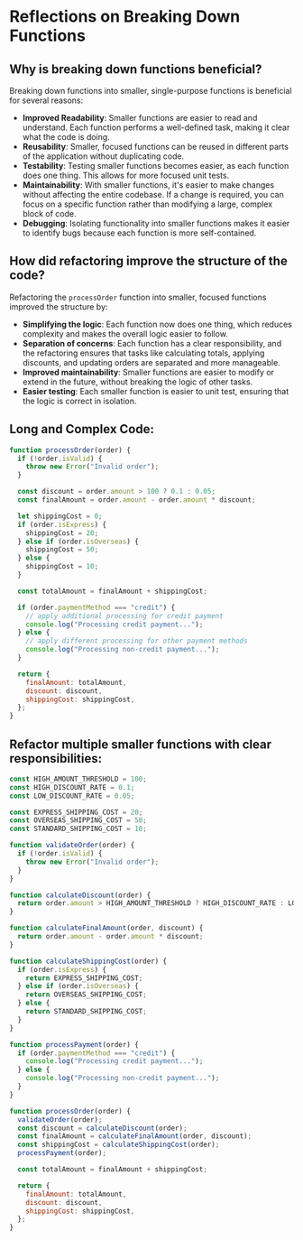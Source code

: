 # Reflections on Breaking Down Functions

## Why is breaking down functions beneficial?

Breaking down functions into smaller, single-purpose functions is beneficial for several reasons:

- **Improved Readability**: Smaller functions are easier to read and understand. Each function performs a well-defined task, making it clear what the code is doing.
- **Reusability**: Smaller, focused functions can be reused in different parts of the application without duplicating code.
- **Testability**: Testing smaller functions becomes easier, as each function does one thing. This allows for more focused unit tests.
- **Maintainability**: With smaller functions, it's easier to make changes without affecting the entire codebase. If a change is required, you can focus on a specific function rather than modifying a large, complex block of code.
- **Debugging**: Isolating functionality into smaller functions makes it easier to identify bugs because each function is more self-contained.

## How did refactoring improve the structure of the code?

Refactoring the `processOrder` function into smaller, focused functions improved the structure by:

- **Simplifying the logic**: Each function now does one thing, which reduces complexity and makes the overall logic easier to follow.
- **Separation of concerns**: Each function has a clear responsibility, and the refactoring ensures that tasks like calculating totals, applying discounts, and updating orders are separated and more manageable.
- **Improved maintainability**: Smaller functions are easier to modify or extend in the future, without breaking the logic of other tasks.
- **Easier testing**: Each smaller function is easier to unit test, ensuring that the logic is correct in isolation.

## Long and Complex Code:

```javascript
function processOrder(order) {
  if (!order.isValid) {
    throw new Error("Invalid order");
  }

  const discount = order.amount > 100 ? 0.1 : 0.05;
  const finalAmount = order.amount - order.amount * discount;

  let shippingCost = 0;
  if (order.isExpress) {
    shippingCost = 20;
  } else if (order.isOverseas) {
    shippingCost = 50;
  } else {
    shippingCost = 10;
  }

  const totalAmount = finalAmount + shippingCost;

  if (order.paymentMethod === "credit") {
    // apply additional processing for credit payment
    console.log("Processing credit payment...");
  } else {
    // apply different processing for other payment methods
    console.log("Processing non-credit payment...");
  }

  return {
    finalAmount: totalAmount,
    discount: discount,
    shippingCost: shippingCost,
  };
}
```

## Refactor multiple smaller functions with clear responsibilities:

```javascript
const HIGH_AMOUNT_THRESHOLD = 100;
const HIGH_DISCOUNT_RATE = 0.1;
const LOW_DISCOUNT_RATE = 0.05;

const EXPRESS_SHIPPING_COST = 20;
const OVERSEAS_SHIPPING_COST = 50;
const STANDARD_SHIPPING_COST = 10;

function validateOrder(order) {
  if (!order.isValid) {
    throw new Error("Invalid order");
  }
}

function calculateDiscount(order) {
  return order.amount > HIGH_AMOUNT_THRESHOLD ? HIGH_DISCOUNT_RATE : LOW_DISCOUNT_RATE;
}

function calculateFinalAmount(order, discount) {
  return order.amount - order.amount * discount;
}

function calculateShippingCost(order) {
  if (order.isExpress) {
    return EXPRESS_SHIPPING_COST;
  } else if (order.isOverseas) {
    return OVERSEAS_SHIPPING_COST;
  } else {
    return STANDARD_SHIPPING_COST;
  }
}

function processPayment(order) {
  if (order.paymentMethod === "credit") {
    console.log("Processing credit payment...");
  } else {
    console.log("Processing non-credit payment...");
  }
}

function processOrder(order) {
  validateOrder(order);
  const discount = calculateDiscount(order);
  const finalAmount = calculateFinalAmount(order, discount);
  const shippingCost = calculateShippingCost(order);
  processPayment(order);

  const totalAmount = finalAmount + shippingCost;

  return {
    finalAmount: totalAmount,
    discount: discount,
    shippingCost: shippingCost,
  };
}
```
